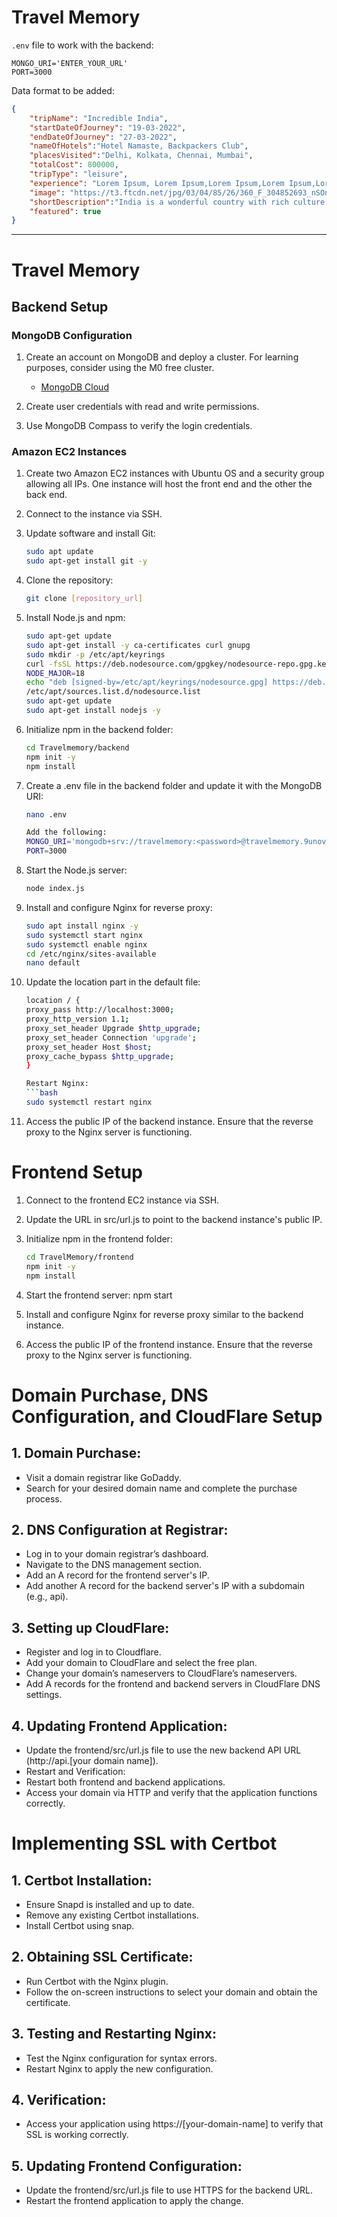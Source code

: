 # Travel Memory

`.env` file to work with the backend:

```
MONGO_URI='ENTER_YOUR_URL'
PORT=3000
```

Data format to be added: 

```json
{
    "tripName": "Incredible India",
    "startDateOfJourney": "19-03-2022",
    "endDateOfJourney": "27-03-2022",
    "nameOfHotels":"Hotel Namaste, Backpackers Club",
    "placesVisited":"Delhi, Kolkata, Chennai, Mumbai",
    "totalCost": 800000,
    "tripType": "leisure",
    "experience": "Lorem Ipsum, Lorem Ipsum,Lorem Ipsum,Lorem Ipsum,Lorem Ipsum,Lorem Ipsum,Lorem Ipsum,Lorem Ipsum,Lorem Ipsum,Lorem Ipsum,Lorem Ipsum,Lorem Ipsum,Lorem Ipsum,Lorem Ipsum,Lorem Ipsum,Lorem Ipsum,Lorem Ipsum,Lorem Ipsum,Lorem Ipsum,Lorem Ipsum,Lorem Ipsum,Lorem Ipsum,Lorem Ipsum,Lorem Ipsum,Lorem Ipsum,Lorem Ipsum,Lorem Ipsum, ",
    "image": "https://t3.ftcdn.net/jpg/03/04/85/26/360_F_304852693_nSOn9KvUgafgvZ6wM0CNaULYUa7xXBkA.jpg",
    "shortDescription":"India is a wonderful country with rich culture and good people.",
    "featured": true
}
```
---------------------------------------------------------------------------------------------------------------------------------

# Travel Memory

## Backend Setup

### MongoDB Configuration

1. Create an account on MongoDB and deploy a cluster. For learning purposes, consider using the M0 free cluster.
   - [MongoDB Cloud](https://account.mongodb.com/account/login?n=%2Fv2%2F6519492b8cbd8711f6f61f10&nextHash=%23clusters)

2. Create user credentials with read and write permissions.

3. Use MongoDB Compass to verify the login credentials.

### Amazon EC2 Instances

1. Create two Amazon EC2 instances with Ubuntu OS and a security group allowing all IPs. One instance will host the front end and the other the back end.

2. Connect to the instance via SSH.

3. Update software and install Git:
   ```bash
   sudo apt update
   sudo apt-get install git -y

4. Clone the repository:
   ```bash
   git clone [repository_url]

5. Install Node.js and npm:
   ```bash
   sudo apt-get update
   sudo apt-get install -y ca-certificates curl gnupg
   sudo mkdir -p /etc/apt/keyrings
   curl -fsSL https://deb.nodesource.com/gpgkey/nodesource-repo.gpg.key | sudo gpg --dearmor -o /etc/apt/keyrings/nodesource.gpg
   NODE_MAJOR=18
   echo "deb [signed-by=/etc/apt/keyrings/nodesource.gpg] https://deb.nodesource.com/node_$NODE_MAJOR.x nodistro main" | sudo tee 
   /etc/apt/sources.list.d/nodesource.list
   sudo apt-get update
   sudo apt-get install nodejs -y

6. Initialize npm in the backend folder:
   ```bash
   cd Travelmemory/backend
   npm init -y
   npm install

7. Create a .env file in the backend folder and update it with the MongoDB URI:
   ```bash
   nano .env

   Add the following:
   MONGO_URI='mongodb+srv://travelmemory:<password>@travelmemory.9unov3y.mongodb.net/'
   PORT=3000

8. Start the Node.js server:
   ```bash
   node index.js

9. Install and configure Nginx for reverse proxy:
   ```bash
   sudo apt install nginx -y
   sudo systemctl start nginx
   sudo systemctl enable nginx
   cd /etc/nginx/sites-available
   nano default

10. Update the location part in the default file:
    ```bash
    location / {
    proxy_pass http://localhost:3000;
    proxy_http_version 1.1;
    proxy_set_header Upgrade $http_upgrade;
    proxy_set_header Connection 'upgrade';
    proxy_set_header Host $host;
    proxy_cache_bypass $http_upgrade;
    }

    Restart Nginx:
    ```bash
    sudo systemctl restart nginx

11. Access the public IP of the backend instance. Ensure that the reverse proxy to the Nginx server is functioning.

# Frontend Setup

1. Connect to the frontend EC2 instance via SSH.
2. Update the URL in src/url.js to point to the backend instance's public IP.
3. Initialize npm in the frontend folder:
   ```bash
   cd TravelMemory/frontend
   npm init -y
   npm install

4. Start the frontend server:
   npm start

5. Install and configure Nginx for reverse proxy similar to the backend instance.
6. Access the public IP of the frontend instance. Ensure that the reverse proxy to the Nginx server is functioning.

#   Domain Purchase, DNS Configuration, and CloudFlare Setup

## 1. Domain Purchase:
   * Visit a domain registrar like GoDaddy.
   * Search for your desired domain name and complete the purchase process.
## 2. DNS Configuration at Registrar:
   * Log in to your domain registrar’s dashboard.
   * Navigate to the DNS management section.
   * Add an A record for the frontend server's IP.
   * Add another A record for the backend server's IP with a subdomain (e.g., api).
## 3. Setting up CloudFlare:
   * Register and log in to Cloudflare.
   * Add your domain to CloudFlare and select the free plan.
   * Change your domain’s nameservers to CloudFlare’s nameservers.
   * Add A records for the frontend and backend servers in CloudFlare DNS settings.
## 4. Updating Frontend Application:
  *  Update the frontend/src/url.js file to use the new backend API URL (http://api.[your domain name]).
  *  Restart and Verification:
  *  Restart both frontend and backend applications.
  *  Access your domain via HTTP and verify that the application functions correctly.
    
#  Implementing SSL with Certbot
## 1. Certbot Installation:
   * Ensure Snapd is installed and up to date.
   * Remove any existing Certbot installations.
   * Install Certbot using snap.
## 2. Obtaining SSL Certificate:
   * Run Certbot with the Nginx plugin.
   * Follow the on-screen instructions to select your domain and obtain the certificate.
## 3. Testing and Restarting Nginx:
   * Test the Nginx configuration for syntax errors.
   * Restart Nginx to apply the new configuration.
## 4. Verification:
   * Access your application using https://[your-domain-name] to verify that SSL is working correctly.
## 5. Updating Frontend Configuration:
   * Update the frontend/src/url.js file to use HTTPS for the backend URL.
   * Restart the frontend application to apply the change.
 
   
  
   
   
   
   
 
   
   

